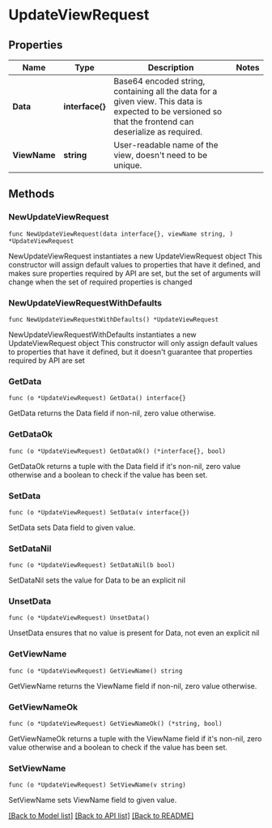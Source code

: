 # UpdateViewRequest

## Properties

Name | Type | Description | Notes
------------ | ------------- | ------------- | -------------
**Data** | **interface{}** | Base64 encoded string, containing all the data for a given view. This data is expected to be versioned so that the frontend can deserialize as required. | 
**ViewName** | **string** | User-readable name of the view, doesn&#39;t need to be unique. | 

## Methods

### NewUpdateViewRequest

`func NewUpdateViewRequest(data interface{}, viewName string, ) *UpdateViewRequest`

NewUpdateViewRequest instantiates a new UpdateViewRequest object
This constructor will assign default values to properties that have it defined,
and makes sure properties required by API are set, but the set of arguments
will change when the set of required properties is changed

### NewUpdateViewRequestWithDefaults

`func NewUpdateViewRequestWithDefaults() *UpdateViewRequest`

NewUpdateViewRequestWithDefaults instantiates a new UpdateViewRequest object
This constructor will only assign default values to properties that have it defined,
but it doesn't guarantee that properties required by API are set

### GetData

`func (o *UpdateViewRequest) GetData() interface{}`

GetData returns the Data field if non-nil, zero value otherwise.

### GetDataOk

`func (o *UpdateViewRequest) GetDataOk() (*interface{}, bool)`

GetDataOk returns a tuple with the Data field if it's non-nil, zero value otherwise
and a boolean to check if the value has been set.

### SetData

`func (o *UpdateViewRequest) SetData(v interface{})`

SetData sets Data field to given value.


### SetDataNil

`func (o *UpdateViewRequest) SetDataNil(b bool)`

 SetDataNil sets the value for Data to be an explicit nil

### UnsetData
`func (o *UpdateViewRequest) UnsetData()`

UnsetData ensures that no value is present for Data, not even an explicit nil
### GetViewName

`func (o *UpdateViewRequest) GetViewName() string`

GetViewName returns the ViewName field if non-nil, zero value otherwise.

### GetViewNameOk

`func (o *UpdateViewRequest) GetViewNameOk() (*string, bool)`

GetViewNameOk returns a tuple with the ViewName field if it's non-nil, zero value otherwise
and a boolean to check if the value has been set.

### SetViewName

`func (o *UpdateViewRequest) SetViewName(v string)`

SetViewName sets ViewName field to given value.



[[Back to Model list]](../README.md#documentation-for-models) [[Back to API list]](../README.md#documentation-for-api-endpoints) [[Back to README]](../README.md)


